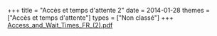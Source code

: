 +++
title = "Accès et temps d'attente 2"
date = 2014-01-28
themes = ["Accès et temps d'attente"]
types = ["Non classé"]
+++
[Access\_and\_Wait\_Times\_FR\_(2).pdf](/files/Access_and_Wait_Times_FR_(2).pdf)
